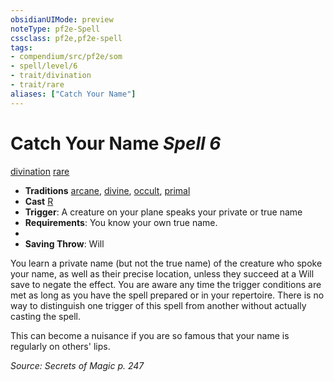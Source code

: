 ```yaml
---
obsidianUIMode: preview
noteType: pf2e-Spell
cssclass: pf2e,pf2e-spell
tags:
- compendium/src/pf2e/som
- spell/level/6
- trait/divination
- trait/rare
aliases: ["Catch Your Name"]
---
```

# Catch Your Name *Spell 6*   
[divination](rules/traits/divination.md "Divination School Trait")  [rare](rules/traits/rare.md "Rare Rarity Trait")  

- **Traditions** [arcane](rules/traits/arcane.md "Arcane Tradition Trait"), [divine](rules/traits/divine.md "Divine Tradition Trait"), [occult](rules/traits/occult.md "Occult Tradition Trait"), [primal](rules/traits/primal.md "Primal Tradition Trait")
- **Cast** [R](rules/core-rulebook/chapter-9-playing-the-game.md#Actions "Reaction") 
- **Trigger**: A creature on your plane speaks your private or true name
- **Requirements**: You know your own true name.
- 
- **Saving Throw**: Will

You learn a private name (but not the true name) of the creature who spoke your name, as well as their precise location, unless they succeed at a Will save to negate the effect. You are aware any time the trigger conditions are met as long as you have the spell prepared or in your repertoire. There is no way to distinguish one trigger of this spell from another without actually casting the spell.

This can become a nuisance if you are so famous that your name is regularly on others' lips.

*Source: Secrets of Magic p. 247*
